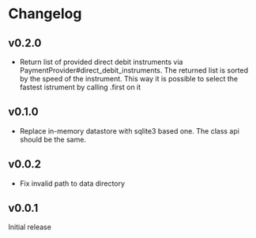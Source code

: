Changelog
=========

v0.2.0
------

* Return list of provided direct debit instruments via PaymentProvider#direct_debit_instruments. The returned list is
  sorted by the speed of the instrument. This way it is possible to select the fastest istrument by calling .first on it

v0.1.0
------

* Replace in-memory datastore with sqlite3 based one. The class api should be
  the same.


v0.0.2
------

* Fix invalid path to data directory

v0.0.1
------

Initial release
